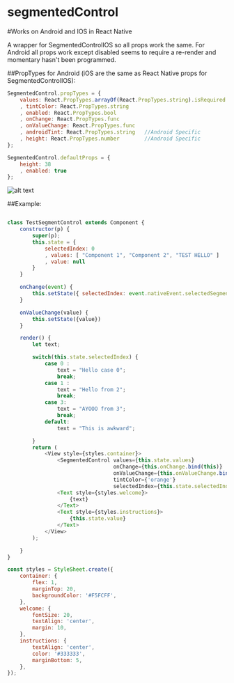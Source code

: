 # segmentedControl

#Works on Android and IOS in React Native

A wrapper for SegmentedControlIOS so all props work the same.
For Android all props work except disabled seems to require 
a re-render and momentary hasn't been programmed.

##PropTypes for Android (iOS are the same as React Native props for SegmentedControlIOS):
```javascript
SegmentedControl.propTypes = {
    values: React.PropTypes.arrayOf(React.PropTypes.string).isRequired
    , tintColor: React.PropTypes.string
    , enabled: React.PropTypes.bool
    , onChange: React.PropTypes.func
    , onValueChange: React.PropTypes.func
    , androidTint: React.PropTypes.string   //Android Specific
    , height: React.PropTypes.number        //Android Specific
};

SegmentedControl.defaultProps = {
    height: 38
    , enabled: true
};
```

![alt text](https://github.com/natdm/segmentedControl/blob/master/segmentedControl.gif "Segmented Control GIF Android")

##Example:
```javascript

class TestSegmentControl extends Component {
    constructor(p) {
        super(p);
        this.state = {
            selectedIndex: 0
            , values: [ "Component 1", "Component 2", "TEST HELLO" ]
            , value: null
        }
    }

    onChange(event) {
        this.setState({ selectedIndex: event.nativeEvent.selectedSegmentIndex });
    }

    onValueChange(value) {
        this.setState({value})
    }

    render() {
        let text;

        switch(this.state.selectedIndex) {
            case 0 :
                text = "Hello case 0";
                break;
            case 1 :
                text = "Hello from 2";
                break;
            case 3:
                text = "AYOOO from 3";
                break;
            default:
                text = "This is awkward";

        }
        return (
            <View style={styles.container}>
                <SegmentedControl values={this.state.values}
                                  onChange={this.onChange.bind(this)}
                                  onValueChange={this.onValueChange.bind(this)}
                                  tintColor={'orange'}
                                  selectedIndex={this.state.selectedIndex}/>
                <Text style={styles.welcome}>
                    {text}
                </Text>
                <Text style={styles.instructions}>
                    {this.state.value}
                </Text>
            </View>
        );

    }
}

const styles = StyleSheet.create({
    container: {
        flex: 1,
        marginTop: 20,
        backgroundColor: '#F5FCFF',
    },
    welcome: {
        fontSize: 20,
        textAlign: 'center',
        margin: 10,
    },
    instructions: {
        textAlign: 'center',
        color: '#333333',
        marginBottom: 5,
    },
});
```